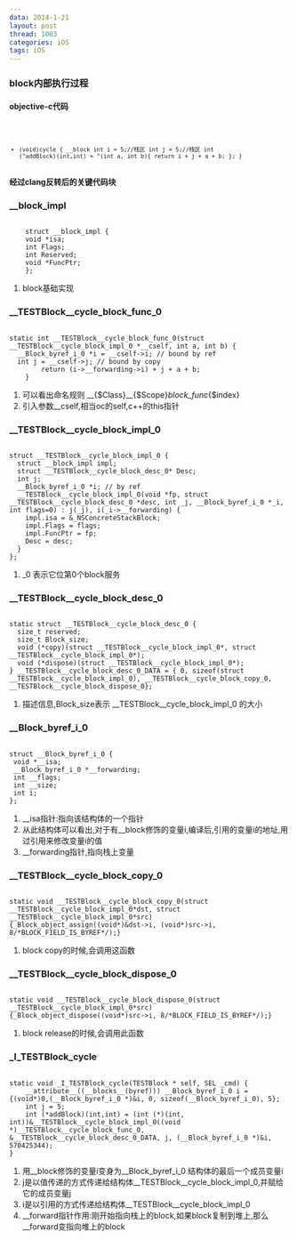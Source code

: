 ```yaml
---
data: 2014-1-21
layout: post
thread: 1003
categories: iOS
tags: iOS
---
```

### block内部执行过程
#### objective-c代码  
<code><pre><code>
- (void)cycle
{
    __block int i = 5;//栈区
    int j = 5;//栈区
    int (^addBlock)(int,int) = ^(int a, int b){
        return i + j + a + b;
    };
}
</pre></code></code>

#### 经过clang反转后的关键代码块   
### __block_impl
<pre><code>
	struct __block_impl {
	void *isa;
	int Flags;
	int Reserved;
	void *FuncPtr;
	};
</code></pre>
1. block基础实现

### \__TESTBlock__cycle_block_func_0
<pre><code>
static int __TESTBlock__cycle_block_func_0(struct __TESTBlock__cycle_block_impl_0 *__cself, int a, int b) {
  __Block_byref_i_0 *i = __cself->i; // bound by ref
  int j = __cself->j; // bound by copy
        return (i->__forwarding->i) + j + a + b;
    }
</pre></code>
1. 可以看出命名规则 \__{$Class}__{$Scope}_block_func_{$index}   
2. 引入参数__cself,相当oc的self,c++的this指针

### \__TESTBlock__cycle_block_impl_0
<pre><code>
struct __TESTBlock__cycle_block_impl_0 {
  struct __block_impl impl;
  struct __TESTBlock__cycle_block_desc_0* Desc;
  int j;
  __Block_byref_i_0 *i; // by ref
  __TESTBlock__cycle_block_impl_0(void *fp, struct __TESTBlock__cycle_block_desc_0 *desc, int _j, __Block_byref_i_0 *_i, int flags=0) : j(_j), i(_i->__forwarding) {
    impl.isa = &_NSConcreteStackBlock;
    impl.Flags = flags;
    impl.FuncPtr = fp;
    Desc = desc;
  }
};
</pre></code>
1. _0 表示它位第0个block服务

### \__TESTBlock__cycle_block_desc_0
<pre><code>
static struct __TESTBlock__cycle_block_desc_0 {
  size_t reserved;
  size_t Block_size;
  void (*copy)(struct __TESTBlock__cycle_block_impl_0*, struct __TESTBlock__cycle_block_impl_0*);
  void (*dispose)(struct __TESTBlock__cycle_block_impl_0*);
} __TESTBlock__cycle_block_desc_0_DATA = { 0, sizeof(struct __TESTBlock__cycle_block_impl_0), __TESTBlock__cycle_block_copy_0, __TESTBlock__cycle_block_dispose_0};
</pre></code>
1. 描述信息,Block_size表示 __TESTBlock__cycle_block_impl_0 的大小

### \__Block_byref_i_0
<pre><code>
struct __Block_byref_i_0 {
 void *__isa;
 __Block_byref_i_0 *__forwarding;
 int __flags;
 int __size;
 int i;
};
</pre></code>
1. __isa指针:指向该结构体的一个指针  
2. 从此结构体可以看出,对于有__block修饰的变量i,编译后,引用的变量i的地址,用过引用来修改变量i的值
3. __forwarding指针,指向栈上变量

### \__TESTBlock__cycle_block_copy_0
<pre><code>
static void __TESTBlock__cycle_block_copy_0(struct __TESTBlock__cycle_block_impl_0*dst, struct __TESTBlock__cycle_block_impl_0*src) {_Block_object_assign((void*)&dst->i, (void*)src->i, 8/*BLOCK_FIELD_IS_BYREF*/);}
</pre></code>
1. block copy的时候,会调用这函数

### \__TESTBlock__cycle_block_dispose_0
<pre><code>
static void __TESTBlock__cycle_block_dispose_0(struct __TESTBlock__cycle_block_impl_0*src) {_Block_object_dispose((void*)src->i, 8/*BLOCK_FIELD_IS_BYREF*/);}
</pre></code>
1. block release的时候,会调用此函数

### _I_TESTBlock_cycle
<pre><code>
static void _I_TESTBlock_cycle(TESTBlock * self, SEL _cmd) {
    __attribute__((__blocks__(byref))) __Block_byref_i_0 i = {(void*)0,(__Block_byref_i_0 *)&i, 0, sizeof(__Block_byref_i_0), 5};
    int j = 5;
    int (*addBlock)(int,int) = (int (*)(int, int))&__TESTBlock__cycle_block_impl_0((void *)__TESTBlock__cycle_block_func_0, &__TESTBlock__cycle_block_desc_0_DATA, j, (__Block_byref_i_0 *)&i, 570425344);
}</pre></code>

1. 用\__block修饰的变量i变身为__Block_byref_i_0 结构体的最后一个成员变量i
2. j是以值传递的方式传递给结构体\__TESTBlock__cycle_block_impl_0,并赋给它的成员变量j
3. i是以引用的方式传递给结构体\__TESTBlock__cycle_block_impl_0
4. \__forward指针作用:刚开始指向栈上的block,如果block复制到堆上,那么__forward变指向堆上的block

